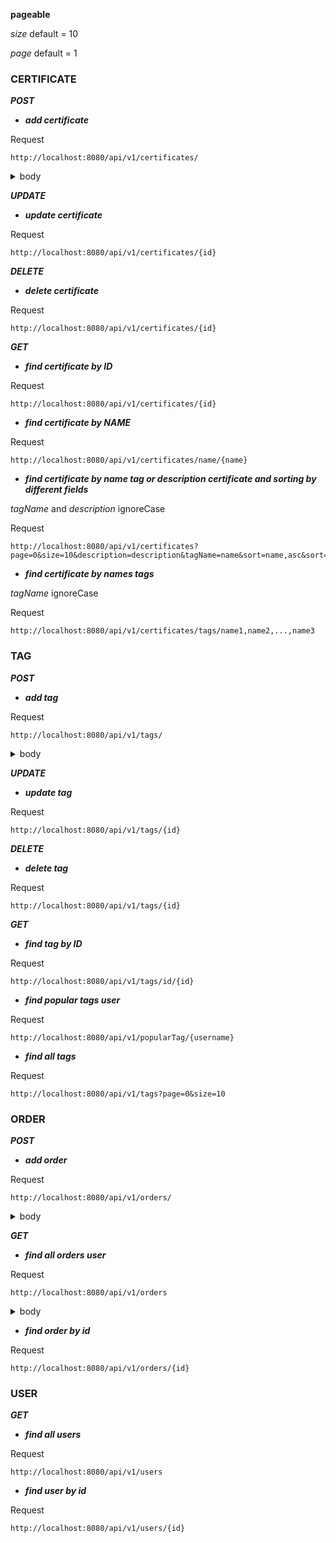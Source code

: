**pageable**

*size* default = 10

*page* default = 1

### CERTIFICATE

***POST***

* ***add certificate***

Request

    http://localhost:8080/api/v1/certificates/

<details>
<summary>body</summary>

```json
{
  "name": "certificate",
  "description": "description",
  "duration": 10,
  "price": 10,
  "tags": [
    {
      "name": "tag"
    }
  ]
}
```

OR

```json
{
  "name": "certificate",
  "description": "description",
  "duration": 10,
  "price": 10
}
```

OR

```json
{
  "name": "certificate",
  "description": "description",
  "duration": 10,
  "price": 10,
  "tags": [
    {
      "name": "tag2"
    },
    {
      "id": 1,
      "name": "tag1"
    }
  ]
}
```

</details>

***UPDATE***

* ***update certificate***

Request

    http://localhost:8080/api/v1/certificates/{id}

***DELETE***

* ***delete certificate***

Request

    http://localhost:8080/api/v1/certificates/{id}

***GET***

* ***find certificate by ID***

Request

    http://localhost:8080/api/v1/certificates/{id}

* ***find certificate by NAME***

Request

    http://localhost:8080/api/v1/certificates/name/{name}

* ***find certificate by name tag or description certificate and sorting by different fields***

*tagName* and *description* ignoreCase

Request

    http://localhost:8080/api/v1/certificates?page=0&size=10&description=description&tagName=name&sort=name,asc&sort=description,desc

* ***find certificate by names tags***

*tagName* ignoreCase

Request

    http://localhost:8080/api/v1/certificates/tags/name1,name2,...,name3

### TAG

***POST***

* ***add tag***

Request

    http://localhost:8080/api/v1/tags/

<details>
<summary>body</summary>

```json
{
  "name": "tag_name"
}
```

</details>

***UPDATE***

* ***update tag***

Request

    http://localhost:8080/api/v1/tags/{id}

***DELETE***

* ***delete tag***

Request

    http://localhost:8080/api/v1/tags/{id}

***GET***

* ***find tag by ID***

Request

    http://localhost:8080/api/v1/tags/id/{id}

* ***find popular tags user***

Request

    http://localhost:8080/api/v1/popularTag/{username}

* ***find all tags***

Request

    http://localhost:8080/api/v1/tags?page=0&size=10

### ORDER

***POST***

* ***add order***

Request

    http://localhost:8080/api/v1/orders/

<details>
<summary>body</summary>

```json
{
  "certificate": {
    "id": 1,
    "name": "name"
  },
  "user": {
    "username": "username"
  }
}
```

</details>

***GET***

* ***find all orders user***

Request

    http://localhost:8080/api/v1/orders

<details>
<summary>body</summary>

```json
{
  "id": 1,
  "first_name": "first_name",
  "second_name": "second_name",
  "username": "username"
}
```

</details>

* ***find order by id***

Request

    http://localhost:8080/api/v1/orders/{id}

### USER

***GET***

* ***find all users***

Request

    http://localhost:8080/api/v1/users

* ***find user by id***

Request

    http://localhost:8080/api/v1/users/{id}
